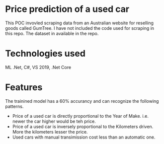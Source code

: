 # Price prediction of a used car

This POC invovled scraping data from an Australian website for reselling goods called GumTree. I have not included the code used for scraping in this repo. The dataset in available in the repo.

# Technologies used
ML .Net, C#, VS 2019, .Net Core

# Features
The trainined model has a 60% accurancy and can recognize the following patterns.
- Price of a used car is directly proportional to the Year of Make. i.e. newer the car higher would be teh price.
- Price of a used car is inversely proportional to the Kilometers driven. More the kilometers lesser the price.
- Used cars with manual transimission cost less than an automatic one. 

